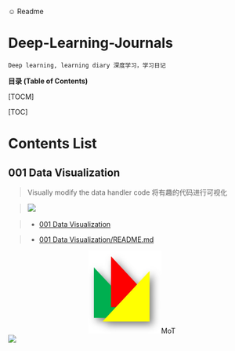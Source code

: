 :relaxed: Readme <!-- Emoji cheat sheet https://www.webfx.com/tools/emoji-cheat-sheet/ -->

# Deep-Learning-Journals
```
Deep learning, learning diary 深度学习，学习日记
```
**目录 (Table of Contents)**

[TOCM]

[TOC]


# Contents List

## 001 Data Visualization

> Visually modify the data handler code 将有趣的代码进行可视化

> <div align="left"><img src="https://github.com/Sun365/Deep-Learning-Journals/blob/main/001%20Data%20Visualization/Data/my.gif" width="250"></div>

> * [001 Data Visualization](https://github.com/Sun365/Deep-Learning-Journals/tree/main/001%20Data%20Visualization)

> * [001 Data Visualization/README.md](https://github.com/Sun365/Deep-Learning-Journals/blob/main/001%20Data%20Visualization/README.md)

<div align="center"><img src="https://github.com/Sun365/Try-20190916/blob/master/logo.jpg" width="150">MoT</div>
  
<img src="https://media.giphy.com/media/vFKqnCdLPNOKc/giphy.gif">

